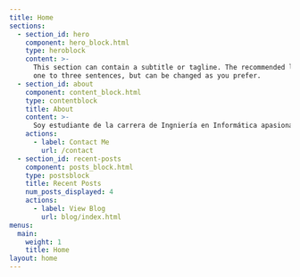 ```yaml
---
title: Home
sections:
  - section_id: hero
    component: hero_block.html
    type: heroblock
    content: >-
      This section can contain a subtitle or tagline. The recommended length is
      one to three sentences, but can be changed as you prefer.
  - section_id: about
    component: content_block.html
    type: contentblock
    title: About
    content: >-
      Soy estudiante de la carrera de Ingniería en Informática apasionado por el desarrollo web y móvil.
    actions:
      - label: Contact Me
        url: /contact
  - section_id: recent-posts
    component: posts_block.html
    type: postsblock
    title: Recent Posts
    num_posts_displayed: 4
    actions:
      - label: View Blog
        url: blog/index.html
menus:
  main:
    weight: 1
    title: Home
layout: home
---
```

